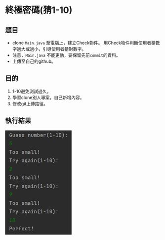 # 終極密碼(猜1-10)
##  題目
* clone `Main.java` 至電腦上，建立Check物件。
用Check物件判斷使用者猜數字過大或過小，引導使用者猜對數字。
* 注意，`Main.java` 不能更動，要保留先前`commit`的資料。
* 上傳至自己的github。
## 目的
1. 1-10避免測試過久。
2. 學習clone別人專案，自己新增內容。
3. 修改git上傳路徑。
## 執行結果
<img src="./image/solution.png" />